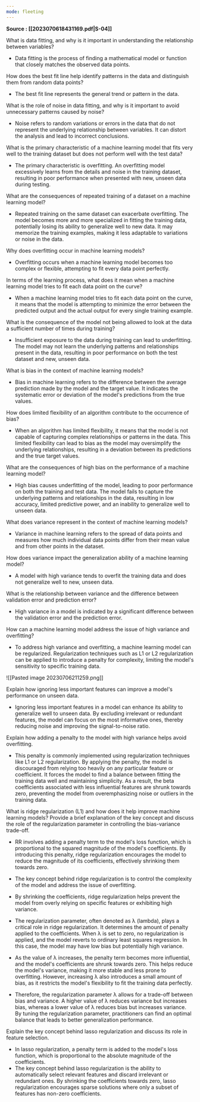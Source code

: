 ```yaml
---
mode: fleeting
---
```

**Source : [[2023070618431169.pdf|S-04]]**

What is data fitting, and why is it important in understanding the relationship between variables?

- Data fitting is the process of finding a mathematical model or function that closely matches the observed data points.

How does the best fit line help identify patterns in the data and distinguish them from random data points?

- The best fit line represents the general trend or pattern in the data. 

What is the role of noise in data fitting, and why is it important to avoid unnecessary patterns caused by noise?

- Noise refers to random variations or errors in the data that do not represent the underlying relationship between variables. It can distort the analysis and lead to incorrect conclusions.

What is the primary characteristic of a machine learning model that fits very well to the training dataset but does not perform well with the test data?

- The primary characteristic is overfitting. An overfitting model excessively learns from the details and noise in the training dataset, resulting in poor performance when presented with new, unseen data during testing.

What are the consequences of repeated training of a dataset on a machine learning model?

- Repeated training on the same dataset can exacerbate overfitting. The model becomes more and more specialized in fitting the training data, potentially losing its ability to generalize well to new data. It may memorize the training examples, making it less adaptable to variations or noise in the data.

Why does overfitting occur in machine learning models?

- Overfitting occurs when a machine learning model becomes too complex or flexible, attempting to fit every data point perfectly. 

In terms of the learning process, what does it mean when a machine learning model tries to fit each data point on the curve?

- When a machine learning model tries to fit each data point on the curve, it means that the model is attempting to minimize the error between the predicted output and the actual output for every single training example.

What is the consequence of the model not being allowed to look at the data a sufficient number of times during training?

- Insufficient exposure to the data during training can lead to underfitting. The model may not learn the underlying patterns and relationships present in the data, resulting in poor performance on both the test dataset and new, unseen data.

What is bias in the context of machine learning models?

- Bias in machine learning refers to the difference between the average prediction made by the model and the target value. It indicates the systematic error or deviation of the model's predictions from the true values.

How does limited flexibility of an algorithm contribute to the occurrence of bias?

- When an algorithm has limited flexibility, it means that the model is not capable of capturing complex relationships or patterns in the data. This limited flexibility can lead to bias as the model may oversimplify the underlying relationships, resulting in a deviation between its predictions and the true target values.

What are the consequences of high bias on the performance of a machine learning model?

- High bias causes underfitting of the model, leading to poor performance on both the training and test data. The model fails to capture the underlying patterns and relationships in the data, resulting in low accuracy, limited predictive power, and an inability to generalize well to unseen data.

What does variance represent in the context of machine learning models?

- Variance in machine learning refers to the spread of data points and measures how much individual data points differ from their mean value and from other points in the dataset.

How does variance impact the generalization ability of a machine learning model?

- A model with high variance tends to overfit the training data and does not generalize well to new, unseen data. 

What is the relationship between variance and the difference between validation error and prediction error?

- High variance in a model is indicated by a significant difference between the validation error and the prediction error.

How can a machine learning model address the issue of high variance and overfitting?

- To address high variance and overfitting, a machine learning model can be regularized. Regularization techniques such as L1 or L2 regularization can be applied to introduce a penalty for complexity, limiting the model's sensitivity to specific training data.

![[Pasted image 20230706211259.png]]

Explain how ignoring less important features can improve a model's performance on unseen data.

- Ignoring less important features in a model can enhance its ability to generalize well to unseen data. By excluding irrelevant or redundant features, the model can focus on the most informative ones, thereby reducing noise and improving the signal-to-noise ratio. 

Explain how adding a penalty to the model with high variance helps avoid overfitting.

- This penalty is commonly implemented using regularization techniques like L1 or L2 regularization. By applying the penalty, the model is discouraged from relying too heavily on any particular feature or coefficient. It forces the model to find a balance between fitting the training data well and maintaining simplicity. As a result, the beta coefficients associated with less influential features are shrunk towards zero, preventing the model from overemphasizing noise or outliers in the training data. 

What is ridge regularization (L1) and how does it help improve machine learning models? Provide a brief explanation of the key concept and discuss the role of the regularization parameter in controlling the bias-variance trade-off.

- RR involves adding a penalty term to the model's loss function, which is proportional to the squared magnitude of the model's coefficients. By introducing this penalty, ridge regularization encourages the model to reduce the magnitude of its coefficients, effectively shrinking them towards zero.

- The key concept behind ridge regularization is to control the complexity of the model and address the issue of overfitting.
  
- By shrinking the coefficients, ridge regularization helps prevent the model from overly relying on specific features or exhibiting high variance.
  
- The regularization parameter, often denoted as λ (lambda), plays a critical role in ridge regularization. It determines the amount of penalty applied to the coefficients. When λ is set to zero, no regularization is applied, and the model reverts to ordinary least squares regression. In this case, the model may have low bias but potentially high variance.
  
- As the value of λ increases, the penalty term becomes more influential, and the model's coefficients are shrunk towards zero. This helps reduce the model's variance, making it more stable and less prone to overfitting. However, increasing λ also introduces a small amount of bias, as it restricts the model's flexibility to fit the training data perfectly.
  
- Therefore, the regularization parameter λ allows for a trade-off between bias and variance. A higher value of λ reduces variance but increases bias, whereas a lower value of λ reduces bias but increases variance. By tuning the regularization parameter, practitioners can find an optimal balance that leads to better generalization performance.

Explain the key concept behind lasso regularization and discuss its role in feature selection.

- In lasso regularization, a penalty term is added to the model's loss function, which is proportional to the absolute magnitude of the coefficients. 
- The key concept behind lasso regularization is the ability to automatically select relevant features and discard irrelevant or redundant ones. By shrinking the coefficients towards zero, lasso regularization encourages sparse solutions where only a subset of features has non-zero coefficients.

